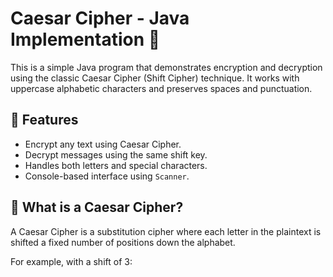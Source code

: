 # Caesar Cipher - Java Implementation 🔐

This is a simple Java program that demonstrates encryption and decryption using the classic Caesar Cipher (Shift Cipher) technique. It works with uppercase alphabetic characters and preserves spaces and punctuation.

## 📌 Features

- Encrypt any text using Caesar Cipher.
- Decrypt messages using the same shift key.
- Handles both letters and special characters.
- Console-based interface using `Scanner`.

## 🧠 What is a Caesar Cipher?

A Caesar Cipher is a substitution cipher where each letter in the plaintext is shifted a fixed number of positions down the alphabet.

For example, with a shift of 3:
